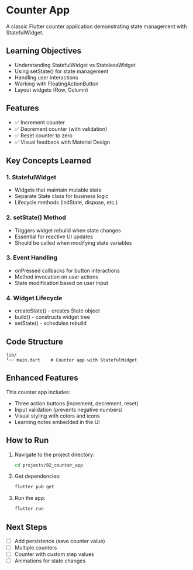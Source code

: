 # Counter App

A classic Flutter counter application demonstrating state management with StatefulWidget.

## Learning Objectives

- Understanding StatefulWidget vs StatelessWidget
- Using setState() for state management
- Handling user interactions
- Working with FloatingActionButton
- Layout widgets (Row, Column)

## Features

- ✅ Increment counter
- ✅ Decrement counter (with validation)
- ✅ Reset counter to zero
- ✅ Visual feedback with Material Design

## Key Concepts Learned

### 1. StatefulWidget
- Widgets that maintain mutable state
- Separate State class for business logic
- Lifecycle methods (initState, dispose, etc.)

### 2. setState() Method
- Triggers widget rebuild when state changes
- Essential for reactive UI updates
- Should be called when modifying state variables

### 3. Event Handling
- onPressed callbacks for button interactions
- Method invocation on user actions
- State modification based on user input

### 4. Widget Lifecycle
- createState() - creates State object
- build() - constructs widget tree
- setState() - schedules rebuild

## Code Structure

```
lib/
└── main.dart    # Counter app with StatefulWidget
```

## Enhanced Features

This counter app includes:
- Three action buttons (increment, decrement, reset)
- Input validation (prevents negative numbers)
- Visual styling with colors and icons
- Learning notes embedded in the UI

## How to Run

1. Navigate to the project directory:
   ```bash
   cd projects/02_counter_app
   ```

2. Get dependencies:
   ```bash
   flutter pub get
   ```

3. Run the app:
   ```bash
   flutter run
   ```

## Next Steps

- [ ] Add persistence (save counter value)
- [ ] Multiple counters
- [ ] Counter with custom step values
- [ ] Animations for state changes